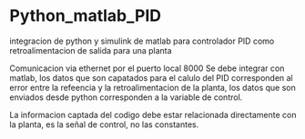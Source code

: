 # Python_matlab_PID
integracion de python y simulink de matlab para controlador PID como retroalimentacion de salida para una planta

Comunicacion via ethernet por el puerto local 8000
Se debe integrar con matlab, los datos que son capatados para el calulo del PID corresponden al error entre la refeencia y la retroalimentacion
de la planta, los datos que son enviados desde python corresponden a la variable de control.

La informacion captada del codigo debe estar relacionada directamente con la planta, es la señal de control, no las constantes.
